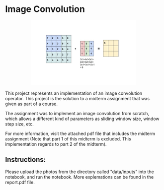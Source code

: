 # **Image Convolution** #

<p align="center">
  <img width=340 height=210 src="Convolution.gif">
</p>

This project represents an implementation of an image convolution operator. This project is the solution to a midterm assignment that was given as part of a course.

The assignment was to implement an image convolution from scratch, which allows a different kind of parameters as sliding window size, window step size, etc.

For more information, visit the attached pdf file that includes the midterm assignment (Note that part 1 of this midterm is excluded. This implementation regards to part 2 of the midterm).

## Instructions: ##
Please upload the photos from the directory called "data/inputs" into the notebook, and run the notebook.
More explemations can be found in the report.pdf file.

